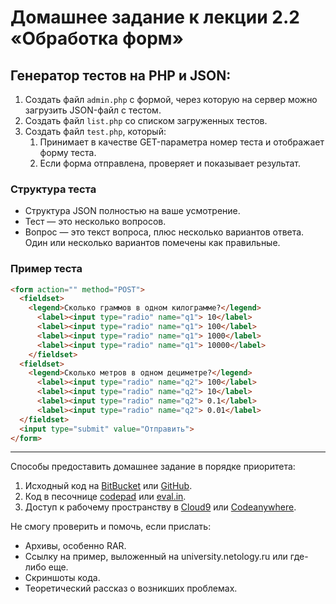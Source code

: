 # Домашнее задание к лекции 2.2 «Обработка форм»

## Генератор тестов на PHP и JSON:

1. Создать файл `admin.php` с формой, через которую на сервер можно загрузить JSON-файл c тестом.
2. Создать файл `list.php` со списком загруженных тестов.
3. Создать файл `test.php`, который:
   1. Принимает в качестве GET-параметра номер теста и отображает форму теста.
   2. Если форма отправлена, проверяет и показывает результат.

### Структура теста
* Структура JSON полностью на ваше усмотрение.
* Тест — это несколько вопросов.
* Вопрос — это текст вопроса, плюс несколько вариантов ответа. Один или несколько вариантов помечены как правильные.

### Пример теста
```html
<form action="" method="POST">
  <fieldset>
    <legend>Сколько граммов в одном килограмме?</legend>
      <label><input type="radio" name="q1"> 10</label>
      <label><input type="radio" name="q1"> 100</label>
      <label><input type="radio" name="q1"> 1000</label>
      <label><input type="radio" name="q1"> 10000</label>
    </fieldset>
  <fieldset>
    <legend>Сколько метров в одном дециметре?</legend>
      <label><input type="radio" name="q2"> 100</label>
      <label><input type="radio" name="q2"> 10</label>
      <label><input type="radio" name="q2"> 0.1</label>
      <label><input type="radio" name="q2"> 0.01</label>
  </fieldset>
  <input type="submit" value="Отправить">
</form>
```

---
Способы предоставить домашнее задание в порядке приоритета:
1. Исходный код на [BitBucket](https://bitbucket.org/) или [GitHub](https://github.com/).
2. Код в песочнице [codepad](http://codepad.org/) или [eval.in](https://eval.in/).
3. Доступ к рабочему пространству в [Cloud9](https://c9.io/) или [Сodeanywhere](https://codeanywhere.com/).

Не смогу проверить и помочь, если прислать:
* Архивы, особенно RAR.
* Ссылку на пример, выложенный на university.netology.ru или где-либо еще.
* Скриншоты кода.
* Теоретический рассказ о возникших проблемах.     
